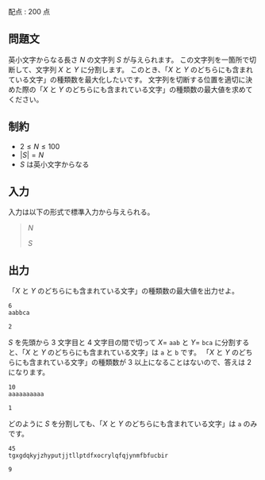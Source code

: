 配点 : $200$ 点

## 問題文

英小文字からなる長さ $N$ の文字列 $S$ が与えられます。
この文字列を一箇所で切断して、文字列 $X$ と $Y$ に分割します。
このとき、「$X$ と $Y$ のどちらにも含まれている文字」の種類数を最大化したいです。
文字列を切断する位置を適切に決めた際の「$X$ と $Y$ のどちらにも含まれている文字」の種類数の最大値を求めてください。

## 制約

- $2 \leq N \leq 100$
- $|S| = N$
- $S$ は英小文字からなる

## 入力

入力は以下の形式で標準入力から与えられる。

> $N$
> 
> $S$

## 出力

「$X$ と $Y$ のどちらにも含まれている文字」の種類数の最大値を出力せよ。

```input1
6
aabbca
```

```output1
2
```

$S$ を先頭から $3$ 文字目と $4$ 文字目の間で切って $X =$ `aab` と $Y =$ `bca` に分割すると、「$X$ と $Y$ のどちらにも含まれている文字」は `a` と `b` です。
「$X$ と $Y$ のどちらにも含まれている文字」の種類数が $3$ 以上になることはないので、答えは $2$ になります。

```input2
10
aaaaaaaaaa
```

```output2
1
```

どのように $S$ を分割しても、「$X$ と $Y$ のどちらにも含まれている文字」は `a` のみです。

```input3
45
tgxgdqkyjzhyputjjtllptdfxocrylqfqjynmfbfucbir
```

```output3
9
```